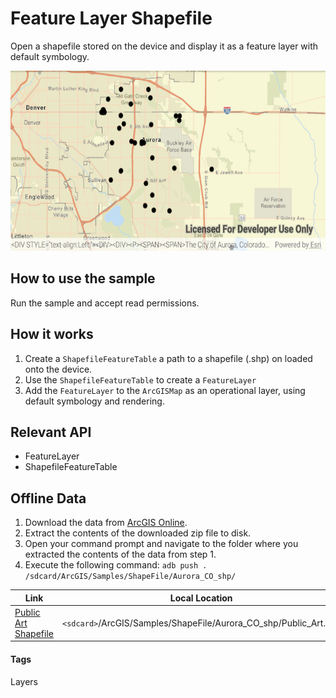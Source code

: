 # Feature Layer Shapefile
Open a shapefile stored on the device and display it as a feature layer with default symbology.

![Feature Layer Shapefile App](feature-layer-shapefile.png)

## How to use the sample
Run the sample and accept read permissions.

## How it works
1. Create a `ShapefileFeatureTable` a path to a shapefile (.shp) on loaded onto the device.
1. Use the `ShapefileFeatureTable` to create a `FeatureLayer`
1. Add the `FeatureLayer` to the `ArcGISMap` as an operational layer, using default symbology and rendering.

## Relevant API
* FeatureLayer
* ShapefileFeatureTable

## Offline Data
1. Download the data from [ArcGIS Online](https://www.arcgis.com/home/item.html?id=d98b3e5293834c5f852f13c569930caa).
1. Extract the contents of the downloaded zip file to disk.
1. Open your command prompt and navigate to the folder where you extracted the contents of the data from step 1.
1. Execute the following command:
`adb push . /sdcard/ArcGIS/Samples/ShapeFile/Aurora_CO_shp/`


Link | Local Location
---------|-------|
|[Public Art Shapefile](https://www.arcgis.com/home/item.html?id=d98b3e5293834c5f852f13c569930caa)| `<sdcard>`/ArcGIS/Samples/ShapeFile/Aurora_CO_shp/Public_Art.shp|

#### Tags
Layers

